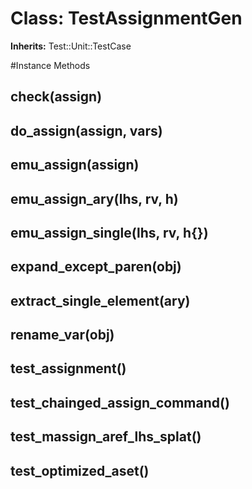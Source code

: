 # Class: TestAssignmentGen
**Inherits:** Test::Unit::TestCase
    




#Instance Methods
## check(assign) [](#method-i-check)

## do_assign(assign, vars) [](#method-i-do_assign)

## emu_assign(assign) [](#method-i-emu_assign)

## emu_assign_ary(lhs, rv, h) [](#method-i-emu_assign_ary)

## emu_assign_single(lhs, rv, h{}) [](#method-i-emu_assign_single)

## expand_except_paren(obj) [](#method-i-expand_except_paren)

## extract_single_element(ary) [](#method-i-extract_single_element)

## rename_var(obj) [](#method-i-rename_var)

## test_assignment() [](#method-i-test_assignment)

## test_chainged_assign_command() [](#method-i-test_chainged_assign_command)

## test_massign_aref_lhs_splat() [](#method-i-test_massign_aref_lhs_splat)

## test_optimized_aset() [](#method-i-test_optimized_aset)

